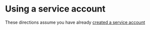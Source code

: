 # Using a service account

These directions assume you have already [created a service account](1.-CreatingAServiceAccount.md)

